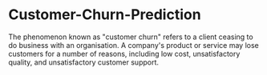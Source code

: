 # Customer-Churn-Prediction
The phenomenon known as "customer churn" refers to a client ceasing to do business with an organisation. A company's product or service may lose customers for a number of reasons, including low cost, unsatisfactory quality, and unsatisfactory customer support.
